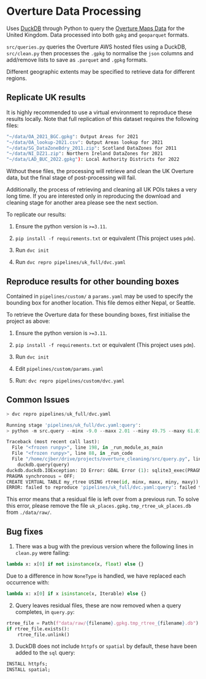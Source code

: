 # Overture Data Processing

Uses [DuckDB](https://duckdb.org/) through Python to query the [Overture Maps Data](https://github.com/OvertureMaps/data) for the United Kingdom. Data processed into both `gpkg` and `geoparquet` formats.

`src/queries.py` queries the Overture AWS hosted files using a DuckDB, `src/clean.py` then processes the `.gpkg` to normalise the `json` columns and add/remove lists to save as `.parquet` and `.gpkg` formats.

Different geographic extents may be specified to retrieve data for different regions.

## Replicate UK results

It is highly recommended to use a virtual environment to reproduce these results locally. Note that full replication of this dataset requires the following files:

```bash
"~/data/OA_2021_BGC.gpkg": Output Areas for 2021
"~/data/OA_lookup-2021.csv": Output Areas lookup for 2021
"~/data/SG_DataZoneBdry_2011.zip": Scotland DataZones for 2011
"~/data/NI_DZ21.zip": Northern Ireland DataZones for 2021
"~/data/LAD_BUC_2022.gpkg"): Local Authority Districts for 2022
```

Without these files, the processing will retrieve and clean the UK Overture data, but the final stage of post-processing will fail.

Additionally, the process of retrieving and cleaning all UK POIs takes a very long time. If you are interested only in reproducing the download and cleaning stage for another area please see the next section.


To replicate our results:

1. Ensure the python version is `>=3.11`.

1. `pip install -f requirements.txt` or equivalent (This project uses `pdm`).

2. Run `dvc init`

3. Run `dvc repro pipelines/uk_full/dvc.yaml`

## Reproduce results for other bounding boxes

Contained in `pipelines/custom/` a `params.yaml` may be used to specify the bounding box for another location. This file demos either Nepal, or Seattle.

To retrieve the Overture data for these bounding boxes, first initialise the project as above:

1. Ensure the python version is `>=3.11`.

1. `pip install -f requirements.txt` or equivalent (This project uses `pdm`).

2. Run `dvc init`

3. Edit `pipelines/custom/params.yaml`

4. Run: `dvc repro pipelines/custom/dvc.yaml`

## Common Issues

```python
> dvc repro pipelines/uk_full/dvc.yaml

Running stage 'pipelines/uk_full/dvc.yaml:query':                     
> python -m src.query --minx -9.0 --maxx 2.01 --miny 49.75 --maxy 61.01 --filename uk_places

Traceback (most recent call last):
  File "<frozen runpy>", line 198, in _run_module_as_main
  File "<frozen runpy>", line 88, in _run_code
  File "/home/cjber/drive/projects/overture_cleaning/src/query.py", line 54, in <module>
    duckdb.query(query)
duckdb.duckdb.IOException: IO Error: GDAL Error (1): sqlite3_exec(PRAGMA journal_mode = OFF;
PRAGMA synchronous = OFF;
CREATE VIRTUAL TABLE my_rtree USING rtree(id, minx, maxx, miny, maxy)) failed: table my_rtree already exists
ERROR: failed to reproduce 'pipelines/uk_full/dvc.yaml:query': failed to run: python -m src.query --minx -9.0 --maxx 2.01 --miny 49.75 --maxy 61.01 --filename uk_places, exited with 1
```

This error means that a residual file is left over from a previous run. To solve this error, please remove the file `uk_places.gpkg.tmp_rtree_uk_places.db` from `./data/raw/`.

## Bug fixes

1. There was a bug with the previous version where the following lines in `clean.py` were failing:

```python
lambda x: x[0] if not isinstance(x, float) else {}
```

Due to a difference in how `NoneType` is handled, we have replaced each occurrence with:

```python
lambda x: x[0] if x isinstance(x, Iterable) else {}
```
2. Query leaves residual files, these are now removed when a query completes, in `query.py`:

```python
rtree_file = Path(f"data/raw/{filename}.gpkg.tmp_rtree_{filename}.db")
if rtree_file.exists():
    rtree_file.unlink()
```

3. DuckDB does not include `httpfs` or `spatial` by default, these have been added to the `sql` query:

```sql
INSTALL httpfs;
INSTALL spatial;
```
